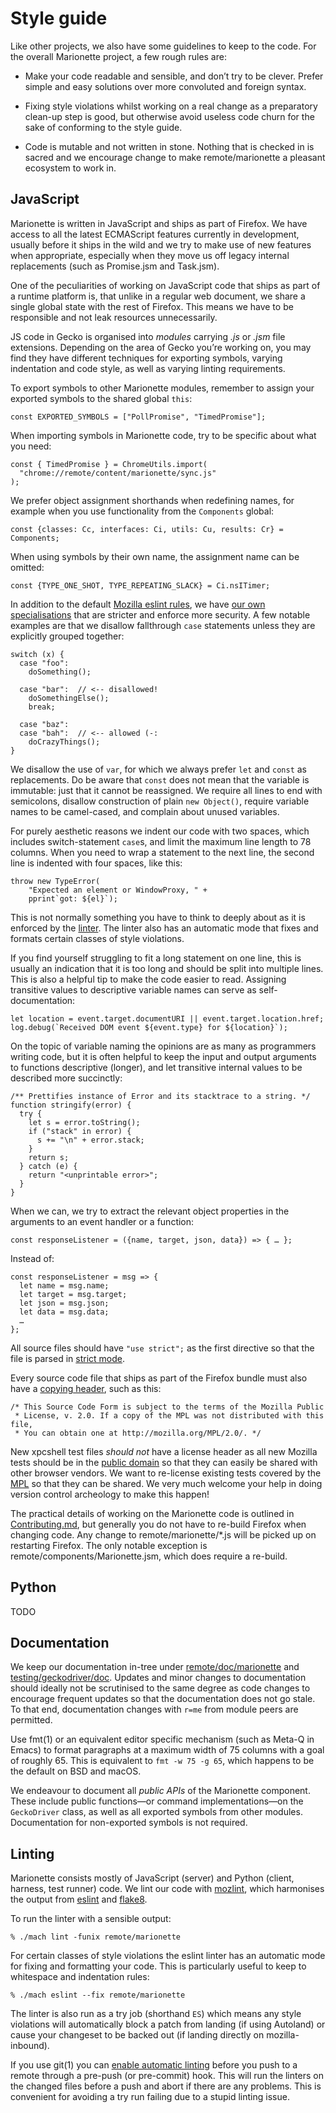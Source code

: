 Style guide
===========

Like other projects, we also have some guidelines to keep to the code.
For the overall Marionette project, a few rough rules are:

  * Make your code readable and sensible, and don’t try to be
    clever.  Prefer simple and easy solutions over more convoluted
    and foreign syntax.

  * Fixing style violations whilst working on a real change as a
    preparatory clean-up step is good, but otherwise avoid useless
    code churn for the sake of conforming to the style guide.

  * Code is mutable and not written in stone.  Nothing that
    is checked in is sacred and we encourage change to make
    remote/marionette a pleasant ecosystem to work in.


JavaScript
----------

Marionette is written in JavaScript and ships
as part of Firefox.  We have access to all the latest ECMAScript
features currently in development, usually before it ships in the
wild and we try to make use of new features when appropriate,
especially when they move us off legacy internal replacements
(such as Promise.jsm and Task.jsm).

One of the peculiarities of working on JavaScript code that ships as
part of a runtime platform is, that unlike in a regular web document,
we share a single global state with the rest of Firefox.  This means
we have to be responsible and not leak resources unnecessarily.

JS code in Gecko is organised into _modules_ carrying _.js_ or _.jsm_
file extensions.  Depending on the area of Gecko you’re working on,
you may find they have different techniques for exporting symbols,
varying indentation and code style, as well as varying linting
requirements.

To export symbols to other Marionette modules, remember to assign
your exported symbols to the shared global `this`:

	const EXPORTED_SYMBOLS = ["PollPromise", "TimedPromise"];

When importing symbols in Marionette code, try to be specific about
what you need:

	const { TimedPromise } = ChromeUtils.import(
	  "chrome://remote/content/marionette/sync.js"
	);

We prefer object assignment shorthands when redefining names,
for example when you use functionality from the `Components` global:

	const {classes: Cc, interfaces: Ci, utils: Cu, results: Cr} = Components;

When using symbols by their own name, the assignment name can be
omitted:

	const {TYPE_ONE_SHOT, TYPE_REPEATING_SLACK} = Ci.nsITimer;

In addition to the default [Mozilla eslint rules], we have [our
own specialisations] that are stricter and enforce more security.
A few notable examples are that we disallow fallthrough `case`
statements unless they are explicitly grouped together:

	switch (x) {
	  case "foo":
	    doSomething();

	  case "bar":  // <-- disallowed!
	    doSomethingElse();
	    break;

	  case "baz":
	  case "bah":  // <-- allowed (-:
	    doCrazyThings();
	}

We disallow the use of `var`, for which we always prefer `let` and
`const` as replacements.  Do be aware that `const` does not mean
that the variable is immutable: just that it cannot be reassigned.
We require all lines to end with semicolons, disallow construction
of plain `new Object()`, require variable names to be camel-cased,
and complain about unused variables.

For purely aesthetic reasons we indent our code with two spaces,
which includes switch-statement `case`s, and limit the maximum
line length to 78 columns.  When you need to wrap a statement to
the next line, the second line is indented with four spaces, like this:

	throw new TypeError(
	    "Expected an element or WindowProxy, " +
	    pprint`got: ${el}`);

This is not normally something you have to think to deeply about as
it is enforced by the [linter].  The linter also has an automatic
mode that fixes and formats certain classes of style violations.

If you find yourself struggling to fit a long statement on one line,
this is usually an indication that it is too long and should be
split into multiple lines.  This is also a helpful tip to make the
code easier to read.  Assigning transitive values to descriptive
variable names can serve as self-documentation:

	let location = event.target.documentURI || event.target.location.href;
	log.debug(`Received DOM event ${event.type} for ${location}`);

On the topic of variable naming the opinions are as many as programmers
writing code, but it is often helpful to keep the input and output
arguments to functions descriptive (longer), and let transitive
internal values to be described more succinctly:

	/** Prettifies instance of Error and its stacktrace to a string. */
	function stringify(error) {
	  try {
	    let s = error.toString();
	    if ("stack" in error) {
	      s += "\n" + error.stack;
	    }
	    return s;
	  } catch (e) {
	    return "<unprintable error>";
	  }
	}

When we can, we try to extract the relevant object properties in
the arguments to an event handler or a function:

	const responseListener = ({name, target, json, data}) => { … };

Instead of:

	const responseListener = msg => {
	  let name = msg.name;
	  let target = msg.target;
	  let json = msg.json;
	  let data = msg.data;
	  …
	};

All source files should have `"use strict";` as the first directive
so that the file is parsed in [strict mode].

Every source code file that ships as part of the Firefox bundle
must also have a [copying header], such as this:

	/* This Source Code Form is subject to the terms of the Mozilla Public
	 * License, v. 2.0. If a copy of the MPL was not distributed with this file,
	 * You can obtain one at http://mozilla.org/MPL/2.0/. */

New xpcshell test files _should not_ have a license header as all
new Mozilla tests should be in the [public domain] so that they can
easily be shared with other browser vendors.  We want to re-license
existing tests covered by the [MPL] so that they can be shared.
We very much welcome your help in doing version control archeology
to make this happen!

The practical details of working on the Marionette code is outlined
in [Contributing.md], but generally you do not have to re-build
Firefox when changing code.  Any change to remote/marionette/*.js
will be picked up on restarting Firefox.  The only notable exception
is remote/components/Marionette.jsm, which does require
a re-build.

[strict mode]: https://developer.mozilla.org/docs/Web/JavaScript/Reference/Strict_mode
[Mozilla eslint rules]: https://searchfox.org/mozilla-central/source/.eslintrc.js
[our own specialisations]: https://searchfox.org/mozilla-central/source/remote/marionette/.eslintrc.js
[linter]: #linting
[copying header]: https://www.mozilla.org/en-US/MPL/headers/
[public domain]: https://creativecommons.org/publicdomain/zero/1.0/
[MPL]: https://www.mozilla.org/en-US/MPL/2.0/
[Contributing.md]: ./Contributing.md


Python
------

TODO


Documentation
-------------

We keep our documentation in-tree under [remote/doc/marionette]
and [testing/geckodriver/doc].  Updates and minor changes to
documentation should ideally not be scrutinised to the same degree
as code changes to encourage frequent updates so that the documentation
does not go stale.  To that end, documentation changes with `r=me`
from module peers are permitted.

Use fmt(1) or an equivalent editor specific mechanism (such as Meta-Q
in Emacs) to format paragraphs at a maximum width of 75 columns
with a goal of roughly 65.  This is equivalent to `fmt -w 75 -g 65`,
which happens to be the default on BSD and macOS.

We endeavour to document all _public APIs_ of the Marionette component.
These include public functions—or command implementations—on
the `GeckoDriver` class, as well as all exported symbols from
other modules.  Documentation for non-exported symbols is not required.

[remote/doc/marionette]: https://searchfox.org/mozilla-central/source/remote/marionette/doc
[testing/geckodriver/doc]: https://searchfox.org/mozilla-central/source/testing/geckodriver/doc


Linting
-------

Marionette consists mostly of JavaScript (server) and Python (client,
harness, test runner) code.  We lint our code with [mozlint],
which harmonises the output from [eslint] and [flake8].

To run the linter with a sensible output:

	% ./mach lint -funix remote/marionette

For certain classes of style violations the eslint linter has
an automatic mode for fixing and formatting your code.  This is
particularly useful to keep to whitespace and indentation rules:

	% ./mach eslint --fix remote/marionette

The linter is also run as a try job (shorthand `ES`) which means
any style violations will automatically block a patch from landing
(if using Autoland) or cause your changeset to be backed out (if
landing directly on mozilla-inbound).

If you use git(1) you can [enable automatic linting] before you push
to a remote through a pre-push (or pre-commit) hook.  This will
run the linters on the changed files before a push and abort if
there are any problems.  This is convenient for avoiding a try run
failing due to a stupid linting issue.

[mozlint]: /code-quality/lint/mozlint.rst
[eslint]: /code-quality/lint/linters/eslint.rst
[flake8]: /code-quality/lint/linters/flake8.rst
[enable automatic linting]: /code-quality/lint/usage.html#using-a-vcs-hook
